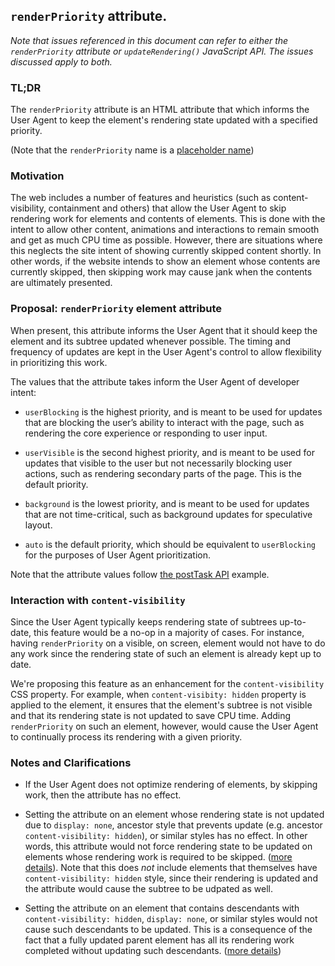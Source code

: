 ## `renderPriority` attribute.

_Note that issues referenced in this document can refer to either the
`renderPriority` attribute or `updateRendering()` JavaScript API. The issues
discussed apply to both._

### TL;DR
The `renderPriority` attribute is an HTML attribute that which informs the User
Agent to keep the element's rendering state updated with a specified priority.

(Note that the `renderPriority` name is a
[placeholder name](https://github.com/WICG/display-locking/issues/200))

### Motivation
The web includes a number of features and heuristics (such as
content-visibility, containment and others) that allow the User Agent to skip
rendering work for elements and contents of elements. This is done with the
intent to allow other content, animations and interactions to remain smooth and
get as much CPU time as possible. However, there are situations where this
neglects the site intent of showing currently skipped content shortly. In other
words, if the website intends to show an element whose contents are currently
skipped, then skipping work may cause jank when the contents are ultimately
presented.

### Proposal: `renderPriority` element attribute
When present, this attribute informs the User Agent that it should keep the
element and its subtree updated whenever possible. The timing and frequency of
updates are kept in the User Agent's control to allow flexibility in
prioritizing this work.

The values that the attribute takes inform the User Agent of developer intent:
* `userBlocking` is the highest priority, and is meant to be used for updates
  that are blocking the user’s ability to interact with the page, such as
  rendering the core experience or responding to user input.

* `userVisible` is the second highest priority, and is meant to be used for
  updates that visible to the user but not necessarily blocking user actions,
  such as rendering secondary parts of the page. This is the default priority.

* `background` is the lowest priority, and is meant to be used for updates that
  are not time-critical, such as background updates for speculative layout.

* `auto` is the default priority, which should be equivalent to `userBlocking`
  for the purposes of User Agent prioritization.

Note that the attribute values follow [the postTask API](https://wicg.github.io/scheduling-apis/#sec-task-priorities)
example.


### Interaction with `content-visibility`
Since the User Agent typically keeps rendering state of subtrees up-to-date,
this feature would be a no-op in a majority of cases. For instance, having
`renderPriority` on a visible, on screen, element would not have to do any
work since the rendering state of such an element is already kept up to date.

We're proposing this feature as an enhancement for the `content-visibility` CSS
property. For example, when `content-visibity: hidden` property is applied to
the element, it ensures that the element's subtree is not visible and that its
rendering state is not updated to save CPU time. Adding `renderPriority` on
such an element, however, would cause the User Agent to continually process its
rendering with a given priority.

### Notes and Clarifications
* If the User Agent does not optimize rendering of elements, by skipping work,
  then the attribute has no effect.

* Setting the attribute on an element whose rendering state is not updated due
  to `display: none`, ancestor style that prevents update (e.g. ancestor
  `content-visibility: hidden`), or similar styles has no effect. In other
  words, this attribute would not force rendering state to be updated on
  elements whose rendering work is required to be skipped. ([more
  details](https://github.com/WICG/display-locking/issues/199)). Note that this
  does _not_ include elements that themselves have `content-visibility: hidden`
  style, since their rendering is updated and the attribute would cause the
  subtree to be udpated as well.

* Setting the attribute on an element that contains descendants with
  `content-visibility: hidden`, `display: none`, or similar styles would not
  cause such descendants to be updated. This is a consequence of the fact that
  a fully updated parent element has all its rendering work completed without
  updating such descendants. ([more
  details](https://github.com/WICG/display-locking/issues/196))

